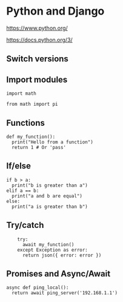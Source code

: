 # Python and Django

https://www.python.org/

https://docs.python.org/3/

## Switch versions

## Import modules

    import math

    from math import pi

## Functions

    def my_function():
      print("Hello from a function")
      return 1 # Or 'pass'

## If/else

    if b > a:
      print("b is greater than a")
    elif a == b:
      print("a and b are equal")
    else:
      print("a is greater than b")

## Try/catch

		try:
		  await my_function()
		except Exception as error:
		  return json({ error: error })

## Promises and Async/Await

    async def ping_local():
      return await ping_server('192.168.1.1')
